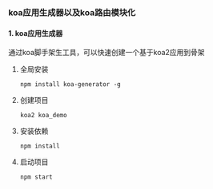 ### koa应用生成器以及koa路由模块化

#### 1. koa应用生成器

通过koa脚手架生工具，可以快速创建一个基于koa2应用到骨架

1. 全局安装

   ```
   npm install koa-generator -g
   ```

2. 创建项目

   ```
   koa2 koa_demo
   ```

3. 安装依赖

   ```
   npm install
   ```

4. 启动项目

   ```
   npm start
   ```

   